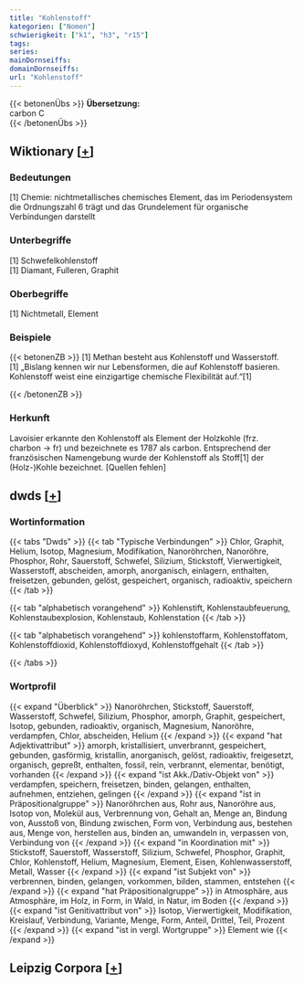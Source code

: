 ```yaml
---
title: "Kohlenstoff"
kategorien: ["Nomen"]
schwierigkeit: ["k1", "h3", "r15"]
tags:
series:
mainDornseiffs:
domainDornseiffs:
url: "Kohlenstoff"
---
```


{{< betonenÜbs >}}
**Übersetzung:**  
carbon C  
{{< /betonenÜbs >}}

## Wiktionary [[+](https://de.wiktionary.org/wiki/Kohlenstoff)]

### Bedeutungen
[1] Chemie: nichtmetallisches chemisches Element, das im Periodensystem die Ordnungszahl 6 trägt und das Grundelement für organische Verbindungen darstellt  

### Unterbegriffe
[1] Schwefelkohlenstoff  
[1] Diamant, Fulleren, Graphit  

### Oberbegriffe
[1] Nichtmetall, Element  

### Beispiele
{{< betonenZB >}}
[1] Methan besteht aus Kohlenstoff und Wasserstoff.  
[1] „Bislang kennen wir nur Lebensformen, die auf Kohlenstoff basieren. Kohlenstoff weist eine einzigartige chemische Flexibilität auf.“[1]  

{{< /betonenZB >}}
### Herkunft
Lavoisier erkannte den Kohlenstoff als Element der Holzkohle (frz. charbon → fr) und bezeichnete es 1787 als carbon. Entsprechend der französischen Namengebung wurde der Kohlenstoff als Stoff[1] der (Holz-)Kohle bezeichnet. [Quellen fehlen]  



## dwds [[+](https://www.dwds.de/wb/Kohlenstoff)]

### Wortinformation
{{< tabs "Dwds" >}}
{{< tab "Typische Verbindungen" >}}
Chlor, Graphit, Helium, Isotop, Magnesium, Modifikation, Nanoröhrchen, Nanoröhre, Phosphor, Rohr, Sauerstoff, Schwefel, Silizium, Stickstoff, Vierwertigkeit, Wasserstoff, abscheiden, amorph, anorganisch, einlagern, enthalten, freisetzen, gebunden, gelöst, gespeichert, organisch, radioaktiv, speichern
{{< /tab >}}

{{< tab "alphabetisch vorangehend" >}}
Kohlenstift, Kohlenstaubfeuerung, Kohlenstaubexplosion, Kohlenstaub, Kohlenstation
{{< /tab >}}

{{< tab "alphabetisch vorangehend" >}}
kohlenstoffarm, Kohlenstoffatom, Kohlenstoffdioxid, Kohlenstoffdioxyd, Kohlenstoffgehalt
{{< /tab >}}

{{< /tabs >}}

### Wortprofil
{{< expand "Überblick" >}} Nanoröhrchen, Stickstoff, Sauerstoff, Wasserstoff, Schwefel, Silizium, Phosphor, amorph, Graphit, gespeichert, Isotop, gebunden, radioaktiv, organisch, Magnesium, Nanoröhre, verdampfen, Chlor, abscheiden, Helium {{< /expand >}}
{{< expand "hat Adjektivattribut" >}} amorph, kristallisiert, unverbrannt, gespeichert, gebunden, gasförmig, kristallin, anorganisch, gelöst, radioaktiv, freigesetzt, organisch, gepreßt, enthalten, fossil, rein, verbrannt, elementar, benötigt, vorhanden {{< /expand >}}
{{< expand "ist Akk./Dativ-Objekt von" >}} verdampfen, speichern, freisetzen, binden, gelangen, enthalten, aufnehmen, entziehen, gelingen {{< /expand >}}
{{< expand "ist in Präpositionalgruppe" >}} Nanoröhrchen aus, Rohr aus, Nanoröhre aus, Isotop von, Molekül aus, Verbrennung von, Gehalt an, Menge an, Bindung von, Ausstoß von, Bindung zwischen, Form von, Verbindung aus, bestehen aus, Menge von, herstellen aus, binden an, umwandeln in, verpassen von, Verbindung von {{< /expand >}}
{{< expand "in Koordination mit" >}} Stickstoff, Sauerstoff, Wasserstoff, Silizium, Schwefel, Phosphor, Graphit, Chlor, Kohlenstoff, Helium, Magnesium, Element, Eisen, Kohlenwasserstoff, Metall, Wasser {{< /expand >}}
{{< expand "ist Subjekt von" >}} verbrennen, binden, gelangen, vorkommen, bilden, stammen, entstehen {{< /expand >}}
{{< expand "hat Präpositionalgruppe" >}} in Atmosphäre, aus Atmosphäre, im Holz, in Form, in Wald, in Natur, im Boden {{< /expand >}}
{{< expand "ist Genitivattribut von" >}} Isotop, Vierwertigkeit, Modifikation, Kreislauf, Verbindung, Variante, Menge, Form, Anteil, Drittel, Teil, Prozent {{< /expand >}}
{{< expand "ist in vergl. Wortgruppe" >}} Element wie {{< /expand >}}

## Leipzig Corpora [[+](https://corpora.uni-leipzig.de/en/res?word=Kohlenstoff&corpusId=deu_newscrawl-public_2018)]

